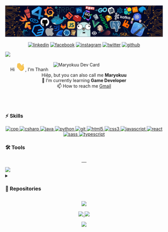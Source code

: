 <!-- Header -->
<p align="center"><a href="#"><img src="https://raw.githubusercontent.com/KevinPatel04/KevinPatel04/master/header.png"></a></p>



<!-- Contact -->
<p align="center">
	<a href="https://www.linkedin.com/in/tranthiep2912003/"><img src="https://i.imgur.com/9YcFzKc.png" alt="linkedin" height="50" width="50"/></a>
	<a href="https://www.facebook.com/t.theip2901"><img src="https://i.imgur.com/8TclXou.png" alt="facebook" height="50" width="50"/></a>
	<a href="https://www.instagram.com/t.theip2901/"><img src="https://i.imgur.com/l5VLeAv.png" alt="instagram" height="50" width="50"/></a>
	<a href="https://twitter.com/t_theip2901"><img src="https://i.imgur.com/ZEjdzhy.png" alt="twitter" height="50" width="50"/></a>
	<a href="https://github.com/Maryokuu"><img src="https://i.imgur.com/XlW7i2S.png" alt="github" height="50" width="50"/></a>
</p>



<!-- LINE --> <a href="#"><img src="https://user-images.githubusercontent.com/73097560/115834477-dbab4500-a447-11eb-908a-139a6edaec5c.gif"/></a>



<!-- Dev Card -->
<a href="https://app.daily.dev/Maryokuu"><img align="right" src="https://github.com/Maryokuu/Maryokuu/blob/main/devcard.svg" width="350" alt="Maryokuu Dev Card"/></a>



<!-- Description -->
<p align="center">
	Hi <img src="https://raw.githubusercontent.com/KevinPatel04/KevinPatel04/master/Hi.gif" width="30px"/>, I'm Thanh Hiệp, but you can also call me <b>Maryokuu</b>
	<br>
	🌱 I’m currently learning <strong>Game Developer</strong>
	<br>
	📫 How to reach me <a href="mailto:hieptt.2003@gmail.com">Gmail</a>
</p>



<br>
<br>



<!-- Skills -->
### ⚡ Skills
<p align="center">
	<a href="#">	
		<img src="https://cdn.jsdelivr.net/gh/devicons/devicon/icons/cplusplus/cplusplus-original.svg" width="40" height="40" alt="cpp"/>
	</a>
	<a href="#">
		<img src="https://cdn.jsdelivr.net/gh/devicons/devicon/icons/csharp/csharp-original.svg" width="40" height="40" alt="csharp" />
	</a>
	<a href="#">
		<img src="https://cdn.jsdelivr.net/gh/devicons/devicon/icons/java/java-original.svg" width="40" height="40" alt="java" />
	</a>
	<a href="#">
		<img src="https://cdn.jsdelivr.net/gh/devicons/devicon/icons/python/python-original.svg" width="40" height="40" alt="python" />
	</a>
	<a href="#">
		<img src="https://cdn.jsdelivr.net/gh/devicons/devicon/icons/git/git-original.svg" width="40" height="40" alt="git" />
	</a>
	<a href="#">
		<img src="https://cdn.jsdelivr.net/gh/devicons/devicon/icons/html5/html5-original.svg" width="40" height="40" alt="html5" />
	</a>
	<a href="#">
		<img src="https://cdn.jsdelivr.net/gh/devicons/devicon/icons/css3/css3-original.svg" width="40" height="40" alt="css3" />
	</a>
	<a href="#">
		<img src="https://cdn.jsdelivr.net/gh/devicons/devicon/icons/javascript/javascript-original.svg" width="40" height="40" alt="javascript" />
	</a>
	<a href="#">
		<img src="https://cdn.jsdelivr.net/gh/devicons/devicon/icons/react/react-original.svg" width="40" height="40" alt="react" />
	</a>
	<a href="#">
		<img src="https://cdn.jsdelivr.net/gh/devicons/devicon/icons/sass/sass-original.svg" width="40" height="40" alt="sass" />
	</a>
	<a href="#">
		<img src="https://cdn.jsdelivr.net/gh/devicons/devicon/icons/typescript/typescript-original.svg" width="40" height="40" alt="typescript" />
	</a>
</p>



<!-- Tools -->
### 🛠️ Tools
<p align="center">
	<a href="">
		<img src=""/>
	</a>
	<a href="">
		<img src=""/>
	</a>
	<a href="">
		<img src=""/>
	</a>
	<a href="">
		<img src=""/>
	</a>
	<a href="">
		<img src=""/>
	</a>
</p>



<!-- LINE --> <a href="#"><img src="https://user-images.githubusercontent.com/73097560/115834477-dbab4500-a447-11eb-908a-139a6edaec5c.gif"/></a>



<!-- Repositories -->
<details><summary><h3>🔗 Repositories</h3></summary>
	<div>
		<p align="center">
			<a href="https://github.com/Maryokuu/Doge-Game">
				<img src="https://github-readme-stats.vercel.app/api/pin/?username=Maryokuu&show_owner=true&repo=Doge-Game&theme=tokyonight"/>
			</a>
			<a href="https://github.com/Maryokuu/Flappy-Bird">
				<img src="https://github-readme-stats.vercel.app/api/pin/?username=Maryokuu&show_owner=true&repo=Flappy-Bird&theme=tokyonight"/>
			</a>
			<a href="https://github.com/Maryokuu/Food-Management">
				<img src="https://github-readme-stats.vercel.app/api/pin/?username=Maryokuu&show_owner=true&repo=Food-Management&theme=tokyonight"/>
			</a>
			<a href="https://github.com/Maryokuu/Words-Counter">
				<img src="https://github-readme-stats.vercel.app/api/pin/?username=Maryokuu&show_owner=true&repo=Words-Counter&theme=tokyonight"/>
			</a>
		</p>
	</div>
</details>



<!-- Stats -->
<p align="center">
	<a href="https://github.com/Maryokuu">
		<img src="https://github-readme-stats.vercel.app/api/top-langs/?username=Maryokuu&layout=compact&hide_border=true&langs_count=10&size_weight=0.5&count_weight=0.5&theme=tokyonight"/>
	</a>
</p>
<p align="center">
	<a href="https://github.com/Maryokuu">
		<img src="https://github-readme-stats.vercel.app/api?username=Maryokuu&rank_icon=github&show_icons=truee&hide_border=true&custom_title=Maryokuu's%20Github%20Stats&theme=tokyonight"/>
	</a>
	<a href="https://github.com/Maryokuu">
		<img src="https://github-readme-streak-stats.herokuapp.com?user=Maryokuu&theme=tokyonight&hide_border=true&card_width=450"/>
	</a>
</p>
<p align="center">
	<a href="https://github.com/Maryokuu">
		<img src="https://github-readme-activity-graph.vercel.app/graph?username=Maryokuu&custom_title=Maryokuu's%20Contribution%20Graph&theme=tokyo-night"/>
	</a>
</p>


